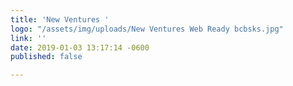 ```yaml
---
title: 'New Ventures '
logo: "/assets/img/uploads/New Ventures Web Ready bcbsks.jpg"
link: ''
date: 2019-01-03 13:17:14 -0600
published: false

---
```


